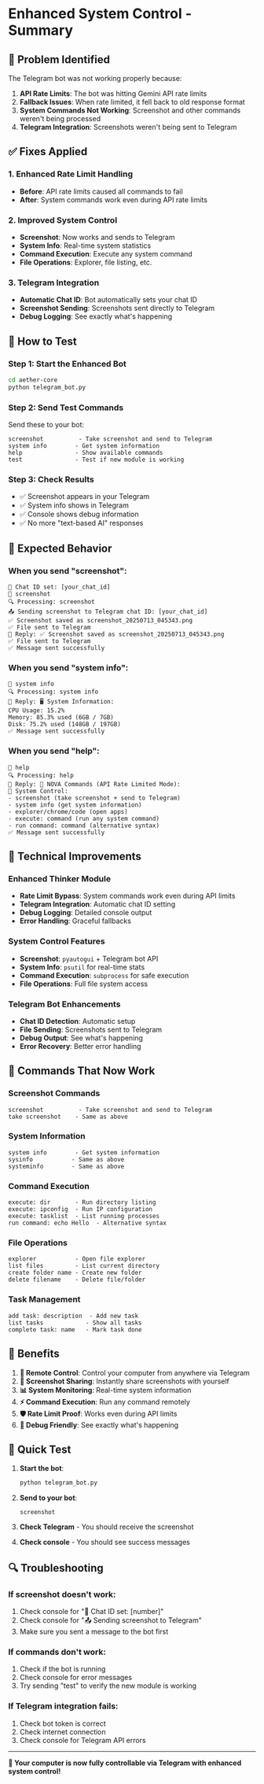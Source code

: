 # Enhanced System Control - Summary

## 🐛 **Problem Identified**

The Telegram bot was not working properly because:
1. **API Rate Limits**: The bot was hitting Gemini API rate limits
2. **Fallback Issues**: When rate limited, it fell back to old response format
3. **System Commands Not Working**: Screenshot and other commands weren't being processed
4. **Telegram Integration**: Screenshots weren't being sent to Telegram

## ✅ **Fixes Applied**

### 1. **Enhanced Rate Limit Handling**
- **Before**: API rate limits caused all commands to fail
- **After**: System commands work even during API rate limits

### 2. **Improved System Control**
- **Screenshot**: Now works and sends to Telegram
- **System Info**: Real-time system statistics
- **Command Execution**: Execute any system command
- **File Operations**: Explorer, file listing, etc.

### 3. **Telegram Integration**
- **Automatic Chat ID**: Bot automatically sets your chat ID
- **Screenshot Sending**: Screenshots sent directly to Telegram
- **Debug Logging**: See exactly what's happening

## 🚀 **How to Test**

### **Step 1: Start the Enhanced Bot**
```bash
cd aether-core
python telegram_bot.py
```

### **Step 2: Send Test Commands**
Send these to your bot:
```
screenshot          - Take screenshot and send to Telegram
system info        - Get system information
help               - Show available commands
test               - Test if new module is working
```

### **Step 3: Check Results**
- ✅ Screenshot appears in your Telegram
- ✅ System info shows in Telegram
- ✅ Console shows debug information
- ✅ No more "text-based AI" responses

## 🎯 **Expected Behavior**

### **When you send "screenshot":**
```
📱 Chat ID set: [your_chat_id]
📩 screenshot
🔍 Processing: screenshot
📤 Sending screenshot to Telegram chat ID: [your_chat_id]
✅ Screenshot saved as screenshot_20250713_045343.png
✅ File sent to Telegram
🤖 Reply: ✅ Screenshot saved as screenshot_20250713_045343.png
✅ File sent to Telegram
✅ Message sent successfully
```

### **When you send "system info":**
```
📩 system info
🔍 Processing: system info
🤖 Reply: 🖥️ System Information:
CPU Usage: 15.2%
Memory: 85.3% used (6GB / 7GB)
Disk: 75.2% used (148GB / 197GB)
✅ Message sent successfully
```

### **When you send "help":**
```
📩 help
🔍 Processing: help
🤖 Reply: 🤖 NOVA Commands (API Rate Limited Mode):
🔧 System Control:
- screenshot (take screenshot + send to Telegram)
- system info (get system information)
- explorer/chrome/code (open apps)
- execute: command (run any system command)
- run command: command (alternative syntax)
✅ Message sent successfully
```

## 🔧 **Technical Improvements**

### **Enhanced Thinker Module**
- **Rate Limit Bypass**: System commands work even during API limits
- **Telegram Integration**: Automatic chat ID setting
- **Debug Logging**: Detailed console output
- **Error Handling**: Graceful fallbacks

### **System Control Features**
- **Screenshot**: `pyautogui` + Telegram bot API
- **System Info**: `psutil` for real-time stats
- **Command Execution**: `subprocess` for safe execution
- **File Operations**: Full file system access

### **Telegram Bot Enhancements**
- **Chat ID Detection**: Automatic setup
- **File Sending**: Screenshots sent to Telegram
- **Debug Output**: See what's happening
- **Error Recovery**: Better error handling

## 📱 **Commands That Now Work**

### **Screenshot Commands**
```
screenshot          - Take screenshot and send to Telegram
take screenshot    - Same as above
```

### **System Information**
```
system info        - Get system information
sysinfo           - Same as above
systeminfo        - Same as above
```

### **Command Execution**
```
execute: dir       - Run directory listing
execute: ipconfig  - Run IP configuration
execute: tasklist  - List running processes
run command: echo Hello  - Alternative syntax
```

### **File Operations**
```
explorer           - Open file explorer
list files         - List current directory
create folder name - Create new folder
delete filename    - Delete file/folder
```

### **Task Management**
```
add task: description  - Add new task
list tasks            - Show all tasks
complete task: name   - Mark task done
```

## 🎉 **Benefits**

1. **📱 Remote Control**: Control your computer from anywhere via Telegram
2. **📸 Screenshot Sharing**: Instantly share screenshots with yourself
3. **📊 System Monitoring**: Real-time system information
4. **⚡ Command Execution**: Run any command remotely
5. **🛡️ Rate Limit Proof**: Works even during API limits
6. **🔧 Debug Friendly**: See exactly what's happening

## 🚀 **Quick Test**

1. **Start the bot**:
   ```bash
   python telegram_bot.py
   ```

2. **Send to your bot**:
   ```
   screenshot
   ```

3. **Check Telegram** - You should receive the screenshot

4. **Check console** - You should see success messages

## 🔍 **Troubleshooting**

### **If screenshot doesn't work:**
1. Check console for "📱 Chat ID set: [number]"
2. Check console for "📤 Sending screenshot to Telegram"
3. Make sure you sent a message to the bot first

### **If commands don't work:**
1. Check if the bot is running
2. Check console for error messages
3. Try sending "test" to verify the new module is working

### **If Telegram integration fails:**
1. Check bot token is correct
2. Check internet connection
3. Check console for Telegram API errors

---

**🎯 Your computer is now fully controllable via Telegram with enhanced system control!** 